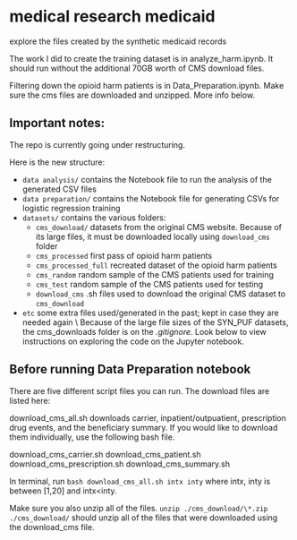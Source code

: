 # medical research medicaid
 explore the files created by the synthetic medicaid records

The work I did to create the training dataset is in analyze_harm.ipynb. It should run without the additional 70GB worth of CMS download files.

Filtering down the opioid harm patients is in Data_Preparation.ipynb. Make sure the cms files are downloaded and unzipped. More info below.



## Important notes:
The repo is currently going under restructuring. 

Here is the new structure:

- `data analysis/` contains the Notebook file to run the analysis of the generated CSV files
- `data preparation/` contains the Notebook file for generating CSVs for logistic regression training
- `datasets/` contains the various folders:
    - `cms_download/` datasets from the original CMS website. Because of its large files, it must be downloaded locally using `download_cms` folder
    - `cms_processed` first pass of opioid harm patients
    - `cms_processed_full` recreated dataset of the opioid harm patients
    - `cms_random` random sample of the CMS patients used for training
    - `cms_test` random sample of the CMS patients used for testing
    - `download_cms` .sh files used to download the original CMS dataset to `cms_download`
- `etc` some extra files used/generated in the past; kept in case they are needed again
\\
Because of the large file sizes of the SYN_PUF datasets, the cms_downloads folder is on the *.gitignore*. Look below to view instructions on exploring the code on the Jupyter notebook.

## Before running Data Preparation notebook
There are five different script files you can run. The download files are listed here: 

download_cms_all.sh downloads carrier, inpatient/outpuatient, prescription drug events, and the beneficiary summary. If you would like to download them individually, use the following bash file. 

download_cms_carrier.sh
download_cms_patient.sh
download_cms_prescription.sh
download_cms_summary.sh

In terminal, run 
    ```bash download_cms_all.sh intx inty```
where intx, inty is between [1,20] and intx<inty.

Make sure you also unzip all of the files.
    ```unzip ./cms_download/\*.zip ./cms_download/```
should unzip all of the files that were downloaded using the download_cms file. 

